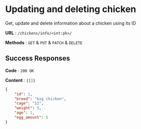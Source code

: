 # Updating and deleting chicken

Get, update and delete information about a chicken using its ID

**URL** : `/chickens/info/<int:pk>/`

**Methods** : `GET` & `PUT` & `PATCH` & `DELETE`


## Success Responses

**Code** : `200 OK`

**Content** : `{[]}`

```json
{
    "id": 1,
    "breed": "big chicken",
    "cage": "12",
    "weight": 5,
    "age": 1,
    "egg_amount": 5
}
```